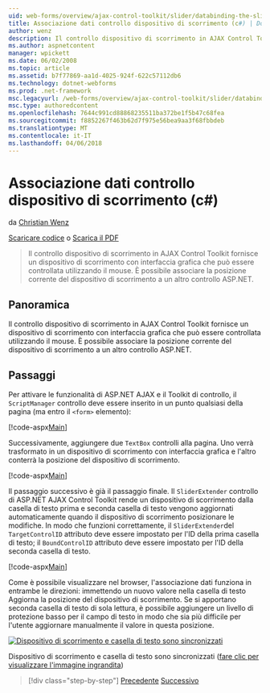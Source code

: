 ```yaml
---
uid: web-forms/overview/ajax-control-toolkit/slider/databinding-the-slider-control-cs
title: Associazione dati controllo dispositivo di scorrimento (c#) | Documenti Microsoft
author: wenz
description: Il controllo dispositivo di scorrimento in AJAX Control Toolkit fornisce un dispositivo di scorrimento con interfaccia grafica che può essere controllata utilizzando il mouse. È possibile associare la posizione corrente...
ms.author: aspnetcontent
manager: wpickett
ms.date: 06/02/2008
ms.topic: article
ms.assetid: b7f77869-aa1d-4025-924f-622c57112db6
ms.technology: dotnet-webforms
ms.prod: .net-framework
msc.legacyurl: /web-forms/overview/ajax-control-toolkit/slider/databinding-the-slider-control-cs
msc.type: authoredcontent
ms.openlocfilehash: 7644c991cd88868235511ba372be1f5b47c68fea
ms.sourcegitcommit: f8852267f463b62d7f975e56bea9aa3f68fbbdeb
ms.translationtype: MT
ms.contentlocale: it-IT
ms.lasthandoff: 04/06/2018
---
```

<a name="databinding-the-slider-control-c"></a>Associazione dati controllo dispositivo di scorrimento (c#)
====================
da [Christian Wenz](https://github.com/wenz)

[Scaricare codice](http://download.microsoft.com/download/9/3/f/93f8daea-bebd-4821-833b-95205389c7d0/Slider0.cs.zip) o [Scarica il PDF](http://download.microsoft.com/download/2/d/c/2dc10e34-6983-41d4-9c08-f78f5387d32b/slider0CS.pdf)

> Il controllo dispositivo di scorrimento in AJAX Control Toolkit fornisce un dispositivo di scorrimento con interfaccia grafica che può essere controllata utilizzando il mouse. È possibile associare la posizione corrente del dispositivo di scorrimento a un altro controllo ASP.NET.


## <a name="overview"></a>Panoramica

Il controllo dispositivo di scorrimento in AJAX Control Toolkit fornisce un dispositivo di scorrimento con interfaccia grafica che può essere controllata utilizzando il mouse. È possibile associare la posizione corrente del dispositivo di scorrimento a un altro controllo ASP.NET.

## <a name="steps"></a>Passaggi

Per attivare le funzionalità di ASP.NET AJAX e il Toolkit di controllo, il `ScriptManager` controllo deve essere inserito in un punto qualsiasi della pagina (ma entro il `<form>` elemento):

[!code-aspx[Main](databinding-the-slider-control-cs/samples/sample1.aspx)]

Successivamente, aggiungere due `TextBox` controlli alla pagina. Uno verrà trasformato in un dispositivo di scorrimento con interfaccia grafica e l'altro conterrà la posizione del dispositivo di scorrimento.

[!code-aspx[Main](databinding-the-slider-control-cs/samples/sample2.aspx)]

Il passaggio successivo è già il passaggio finale. Il `SliderExtender` controllo di ASP.NET AJAX Control Toolkit rende un dispositivo di scorrimento dalla casella di testo prima e seconda casella di testo vengono aggiornati automaticamente quando il dispositivo di scorrimento posizionare le modifiche. In modo che funzioni correttamente, il `SliderExtender`del `TargetControlID` attributo deve essere impostato per l'ID della prima casella di testo; il `BoundControlID` attributo deve essere impostato per l'ID della seconda casella di testo.

[!code-aspx[Main](databinding-the-slider-control-cs/samples/sample3.aspx)]

Come è possibile visualizzare nel browser, l'associazione dati funziona in entrambe le direzioni: immettendo un nuovo valore nella casella di testo Aggiorna la posizione del dispositivo di scorrimento. Se si apportano seconda casella di testo di sola lettura, è possibile aggiungere un livello di protezione basso per il campo di testo in modo che sia più difficile per l'utente aggiornare manualmente il valore in questa posizione.


[![Dispositivo di scorrimento e casella di testo sono sincronizzati](databinding-the-slider-control-cs/_static/image2.png)](databinding-the-slider-control-cs/_static/image1.png)

Dispositivo di scorrimento e casella di testo sono sincronizzati ([fare clic per visualizzare l'immagine ingrandita](databinding-the-slider-control-cs/_static/image3.png))

> [!div class="step-by-step"]
> [Precedente](using-the-slider-control-with-auto-postback-cs.md)
> [Successivo](using-the-slider-control-with-auto-postback-vb.md)

